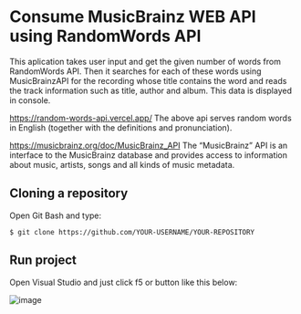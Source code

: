 
Consume MusicBrainz WEB API using RandomWords API
==============================

This aplication takes user input and get the given number of words from RandomWords API. Then it searches for each of these words using MusicBrainzAPI for the recording whose title contains the word and reads the track information such as title, author and album. This data is displayed in console.

https://random-words-api.vercel.app/
The above api serves random words in English (together with the definitions and pronunciation).

https://musicbrainz.org/doc/MusicBrainz_API
The “MusicBrainz” API is an interface to the MusicBrainz database and provides access to
information about music, artists, songs and all kinds of music metadata.


## Cloning a repository

Open Git Bash and type:

```
$ git clone https://github.com/YOUR-USERNAME/YOUR-REPOSITORY
```


## Run project

Open Visual Studio and just click f5 or button like this below:

![image](https://user-images.githubusercontent.com/60402277/173238872-2f2c22f1-0b52-4949-9327-1a107d8b879c.png)


